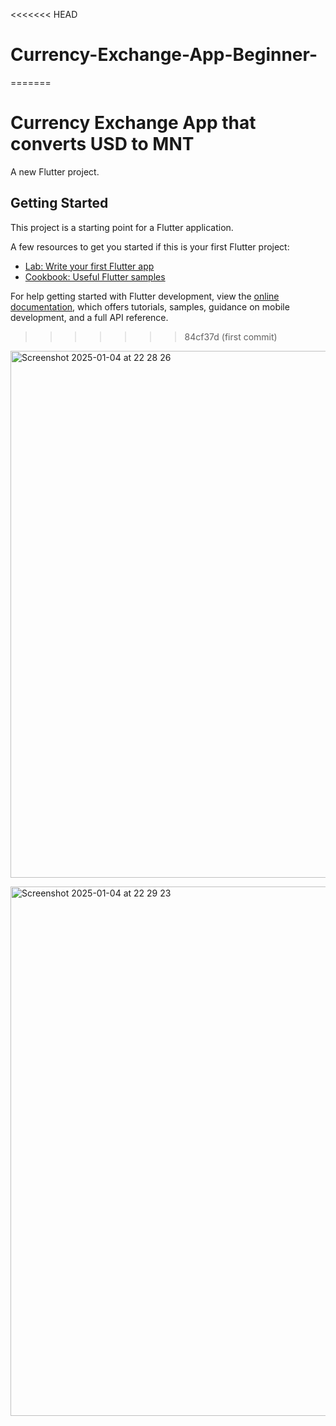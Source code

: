 <<<<<<< HEAD
# Currency-Exchange-App-Beginner-
=======
# Currency Exchange App that converts USD to MNT

A new Flutter project.

## Getting Started

This project is a starting point for a Flutter application.

A few resources to get you started if this is your first Flutter project:

- [Lab: Write your first Flutter app](https://docs.flutter.dev/get-started/codelab)
- [Cookbook: Useful Flutter samples](https://docs.flutter.dev/cookbook)

For help getting started with Flutter development, view the
[online documentation](https://docs.flutter.dev/), which offers tutorials,
samples, guidance on mobile development, and a full API reference.
>>>>>>> 84cf37d (first commit)
>>>>>>> 
<img width="843" alt="Screenshot 2025-01-04 at 22 28 26" src="https://github.com/user-attachments/assets/7bf979a4-e853-4f3f-b05b-7037ce7641f3" />

>>>>>>> 
<img width="847" alt="Screenshot 2025-01-04 at 22 29 23" src="https://github.com/user-attachments/assets/facb95ff-ce12-4fe6-836e-b4d015d90b1e" />
